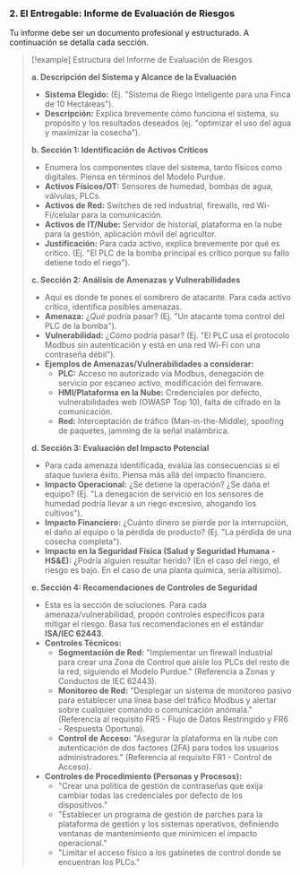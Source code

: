 
### 2. El Entregable: Informe de Evaluación de Riesgos

Tu informe debe ser un documento profesional y estructurado. A continuación se detalla cada sección.

> [!example] Estructura del Informe de Evaluación de Riesgos
>
> **a. Descripción del Sistema y Alcance de la Evaluación**
> -   **Sistema Elegido:** (Ej. "Sistema de Riego Inteligente para una Finca de 10 Hectáreas").
> -   **Descripción:** Explica brevemente cómo funciona el sistema, su propósito y los resultados deseados (ej. "optimizar el uso del agua y maximizar la cosecha").
>
> **b. Sección 1: Identificación de Activos Críticos**
> -   Enumera los componentes clave del sistema, tanto físicos como digitales. Piensa en términos del Modelo Purdue.
>   -   **Activos Físicos/OT:** Sensores de humedad, bombas de agua, válvulas, PLCs.
>   -   **Activos de Red:** Switches de red industrial, firewalls, red Wi-Fi/celular para la comunicación.
>   -   **Activos de IT/Nube:** Servidor de historial, plataforma en la nube para la gestión, aplicación móvil del agricultor.
> -   **Justificación:** Para cada activo, explica brevemente por qué es crítico. (Ej. "El PLC de la bomba principal es crítico porque su fallo detiene todo el riego").
>
> **c. Sección 2: Análisis de Amenazas y Vulnerabilidades**
> -   Aquí es donde te pones el sombrero de atacante. Para cada activo crítico, identifica posibles amenazas.
>   -   **Amenaza:** ¿*Qué* podría pasar? (Ej. "Un atacante toma control del PLC de la bomba").
>   -   **Vulnerabilidad:** ¿*Cómo* podría pasar? (Ej. "El PLC usa el protocolo Modbus sin autenticación y está en una red Wi-Fi con una contraseña débil").
> -   **Ejemplos de Amenazas/Vulnerabilidades a considerar:**
>     -   **PLC:** Acceso no autorizado vía Modbus, denegación de servicio por escaneo activo, modificación del firmware.
>     -   **HMI/Plataforma en la Nube:** Credenciales por defecto, vulnerabilidades web (OWASP Top 10), falta de cifrado en la comunicación.
>     -   **Red:** Interceptación de tráfico (Man-in-the-Middle), spoofing de paquetes, jamming de la señal inalámbrica.
>
> **d. Sección 3: Evaluación del Impacto Potencial**
> -   Para cada amenaza identificada, evalúa las consecuencias si el ataque tuviera éxito. Piensa más allá del impacto financiero.
>   -   **Impacto Operacional:** ¿Se detiene la operación? ¿Se daña el equipo? (Ej. "La denegación de servicio en los sensores de humedad podría llevar a un riego excesivo, ahogando los cultivos").
>   -   **Impacto Financiero:** ¿Cuánto dinero se pierde por la interrupción, el daño al equipo o la pérdida de producto? (Ej. "La pérdida de una cosecha completa").
>   -   **Impacto en la Seguridad Física (Salud y Seguridad Humana - HS&E):** ¿Podría alguien resultar herido? (En el caso del riego, el riesgo es bajo. En el caso de una planta química, sería altísimo).
>
> **e. Sección 4: Recomendaciones de Controles de Seguridad**
> -   Esta es la sección de soluciones. Para cada amenaza/vulnerabilidad, propón controles específicos para mitigar el riesgo. Basa tus recomendaciones en el estándar **ISA/IEC 62443**.
>   -   **Controles Técnicos:**
>       -   **Segmentación de Red:** "Implementar un firewall industrial para crear una Zona de Control que aísle los PLCs del resto de la red, siguiendo el Modelo Purdue." (Referencia a Zonas y Conductos de IEC 62443).
>       -   **Monitoreo de Red:** "Desplegar un sistema de monitoreo pasivo para establecer una línea base del tráfico Modbus y alertar sobre cualquier comando o comunicación anómala." (Referencia al requisito FR5 - Flujo de Datos Restringido y FR6 - Respuesta Oportuna).
>       -   **Control de Acceso:** "Asegurar la plataforma en la nube con autenticación de dos factores (2FA) para todos los usuarios administradores." (Referencia al requisito FR1 - Control de Acceso).
>   -   **Controles de Procedimiento (Personas y Procesos):**
>       -   "Crear una política de gestión de contraseñas que exija cambiar todas las credenciales por defecto de los dispositivos."
>       -   "Establecer un programa de gestión de parches para la plataforma de gestión y los sistemas operativos, definiendo ventanas de mantenimiento que minimicen el impacto operacional."
>       -   "Limitar el acceso físico a los gabinetes de control donde se encuentran los PLCs."
```